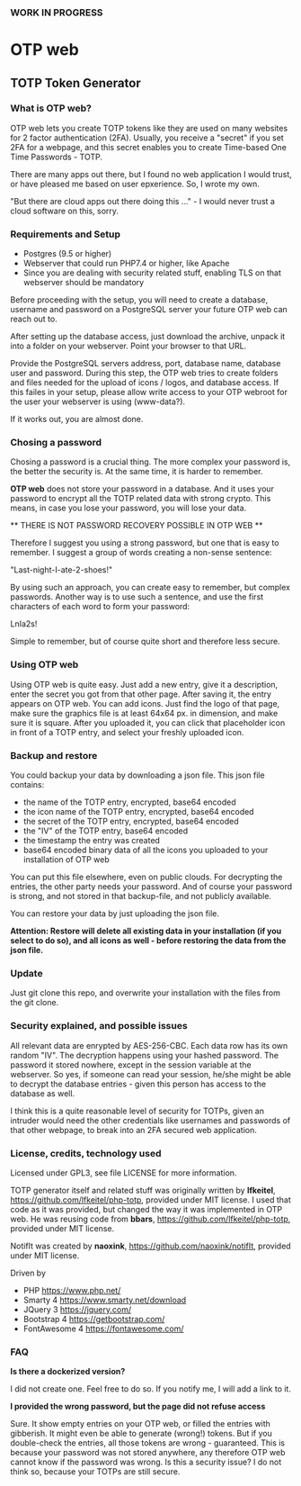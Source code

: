 ### WORK IN PROGRESS

# OTP web

## TOTP Token Generator

### What is OTP web?

OTP web lets you create TOTP tokens like they are used on many websites 
for 2 factor authentication (2FA). Usually, you receive a "secret" if 
you set 2FA for a webpage, and this secret enables you to create Time-based One Time Passwords - TOTP. 

There are many apps out there, but I found no web application I would trust, or have
pleased me based on user epxerience. So, I wrote my own.

"But there are cloud apps out there doing this ..." - I would never trust a cloud software on this, sorry.

### Requirements and Setup

- Postgres (9.5 or higher)
- Webserver that could run PHP7.4 or higher, like Apache
- Since you are dealing with security related stuff, enabling TLS on that webserver should be mandatory

Before proceeding with the setup, you will need to create a database, username and password on a PostgreSQL server your future OTP web can reach out to.

After setting up the database access, just download the archive, unpack it into a folder on your webserver. Point your browser to that URL.

Provide the PostgreSQL servers address, port, database name, database user and password. During this step, the OTP web tries to create folders and files needed for the upload of icons / logos, and database access. If this failes in your setup, please allow write access to your OTP webroot for the user your webserver is using (www-data?).

If it works out, you are almost done.

### Chosing a password

Chosing a password is a crucial thing. The more complex your password is, the better the security is. At the same time, it is harder to remember.

**OTP web** does not store your password in a database. And it uses your password to encrypt all the TOTP related data with strong crypto. This means, in case you lose your password, you will lose your data.

** THERE IS NOT PASSWORD RECOVERY POSSIBLE IN OTP WEB **

Therefore I suggest you using a strong password, but one that is easy to remember. I suggest a group of words creating a non-sense sentence:

"Last-night-I-ate-2-shoes!"

By using such an approach, you can create easy to remember, but complex passwords. Another way is to use such a sentence, and use the first characters of each word to form your password:

LnIa2s!

Simple to remember, but of course quite short and therefore less secure.

### Using OTP web

Using OTP web is quite easy. Just add a new entry, give it a description, enter the secret you got from that other page. After saving it, the entry appears on OTP web. You can add icons. Just find the logo of that page, make sure the graphics file is at least 64x64 px. in dimension, and make sure it is square. After you uploaded it, you can click that placeholder icon in front of a TOTP entry, and select your freshly uploaded icon.

### Backup and restore

You could backup your data by downloading a json file. This json file contains:

- the name of the TOTP entry, encrypted, base64 encoded
- the icon name of the TOTP entry, encrypted, base64 encoded
- the secret of the TOTP entry, encrypted, base64 encoded
- the "IV" of the TOTP entry, base64 encoded
- the timestamp the entry was created
- base64 encoded binary data of all the icons you uploaded to your installation of OTP web

You can put this file elsewhere, even on public clouds. For decrypting the entries, the other party needs your password. And of course your password is strong, and not stored in that backup-file, and not publicly available.

You can restore your data by just uploading the json file. 

**Attention: Restore will delete all existing data in your installation (if you select to do so), and all icons as well - before restoring the data from the json file.**

### Update

Just git clone this repo, and overwrite your installation with the files from the git clone. 

### Security explained, and possible issues

All relevant data are enrypted by AES-256-CBC. Each data row has its own random "IV". The decryption happens using your hashed password. The password it stored nowhere, except in the session variable at the webserver. So yes, if someone can read your session, he/she might be able to decrypt the database entries - given this person has access to the database as well. 

I think this is a quite reasonable level of security for TOTPs, given an intruder would need the other credentials like usernames and passwords of that other webpage, to break into an 2FA secured web application.

### License, credits, technology used

Licensed under GPL3, see file LICENSE for more information.

TOTP generator itself and related stuff was originally written by **lfkeitel**, https://github.com/lfkeitel/php-totp, provided under MIT license. I used that code as it was provided, but changed the way it was implemented in OTP web. He was reusing code from **bbars**, https://github.com/lfkeitel/php-totp, provided under MIT license. 

NotifIt was created by **naoxink**, https://github.com/naoxink/notifIt, provided under MIT license.

Driven by 
- PHP https://www.php.net/
- Smarty 4 https://www.smarty.net/download 
- JQuery 3 https://jquery.com/
- Bootstrap 4 https://getbootstrap.com/
- FontAwesome 4 https://fontawesome.com/

### FAQ

**Is there a dockerized version?**

I did not create one. Feel free to do so. If you notify me, I will add a link to it. 

**I provided the wrong password, but the page did not refuse access**

Sure. It show empty entries on your OTP web, or filled the entries with gibberish. It might even be able to generate (wrong!) tokens. But if you double-check the entries, all those tokens are wrong - guaranteed. This is because your password was not stored anywhere, any therefore OTP web cannot know if the password was wrong. Is this a security issue? I do not think so, because your TOTPs are still secure.



